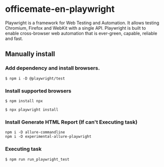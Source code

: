 # officemate-en-playwright
Playwright is a framework for Web Testing and Automation. It allows testing Chromium, Firefox and WebKit with a single API. Playwright is built to enable cross-browser web automation that is ever-green, capable, reliable and fast.

## Manually​ install
### Add dependency and install browsers.
```Shell
$ npm i -D @playwright/test
```
### Install supported browsers
```Shell
$ npm install npx
```
```Shell
$ npx playwright install
```
### Install Generate HTML Report (If can't Executing task)
```Shell
npm i -D allure-commandline
npm i -D experimental-allure-playwright
```
### Executing task
```Shell
$ npm run run_playwright_test
```